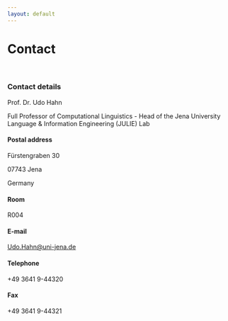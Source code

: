 ```yaml
---
layout: default
---
```


# Contact

<br>

### Contact details

Prof. Dr. Udo Hahn

Full Professor of Computational Linguistics - Head of the Jena University Language & Information Engineering (JULIE) Lab

#### Postal address

Fürstengraben 30

07743 Jena

Germany

#### Room

R004

#### E-mail

Udo.Hahn@uni-jena.de

#### Telephone

+49 3641 9-44320

#### Fax

+49 3641 9-44321
